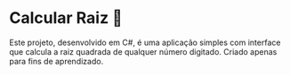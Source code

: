 <h1>Calcular Raiz 🔢</h1>
<p>Este projeto, desenvolvido em C#, é uma aplicação simples com interface que calcula a raiz quadrada de qualquer número digitado. Criado apenas para fins de aprendizado.</p>
